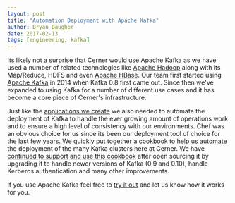 ```yaml
---
layout: post
title: "Automation Deployment with Apache Kafka"
author: Bryan Baugher
date: 2017-02-13
tags: [engineering, kafka]
---
```


Its likely not a surprise that Cerner would use Apache Kafka as we have used
a number of related technologies like [Apache Hadoop](http://engineering.cerner.com/2013/02/composable-mapreduce-with-hadoop-and-crunch/)
along with its Map/Reduce, HDFS and even [Apache HBase](http://engineering.cerner.com/2013/02/near-real-time-processing-over-hadoop-and-hbase/).
Our team first started using [Apache Kafka](http://kafka.apache.org/) in 2014
when Kafka 0.8 first came out. Since then we've expanded to using Kafka for a
number of different use cases and it has become a core piece of Cerner's infrastructure.

Just like the [applications we create](http://engineering.cerner.com/blog/deploying-web-services-with-apache-tomcat-and-chef/)
we also needed to automate the deployment of Kafka to handle the ever growing
amount of operations work and to ensure a high level of consistency with our
environments. Chef was an obvious choice for us since its been our deployment tool of
choice for the last few years. We quickly put together a
[cookbook](https://github.com/cerner/cerner_kafka) to help us automate the
deployment of the many Kafka clusters here at Cerner. We have
[continued to support and use this cookbook](https://github.com/cerner/cerner_kafka/blob/master/CHANGELOG.md)
after open sourcing it by upgrading it to handle newer versions of Kafka (0.9 and 0.10),
handle Kerberos authentication and many other improvements.

If you use Apache Kafka feel free to [try it out](https://github.com/cerner/cerner_kafka)
and let us know how it works for you.
